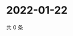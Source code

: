 # 2022-01-22

共 0 条

<!-- BEGIN WEIBO -->
<!-- 最后更新时间 Sat Jan 22 2022 18:14:32 GMT+0800 (China Standard Time) -->

<!-- END WEIBO -->
